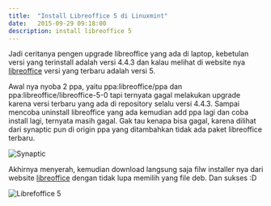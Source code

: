 ```yaml
---
title:  "Install Libreoffice 5 di Linuxmint"
date:   2015-09-29 09:18:00
description: install libreoffice 5
---
```


Jadi ceritanya pengen upgrade libreoffice yang ada di laptop, kebetulan versi yang terinstall adalah versi 4.4.3 dan kalau melihat di website nya [libreoffice](https://www.libreoffice.org/) versi yang terbaru adalah versi 5.

Awal nya nyoba 2 ppa, yaitu ppa:libreoffice/ppa dan ppa:libreoffice/libreoffice-5-0  tapi ternyata gagal melakukan upgrade karena versi terbaru yang ada di repository selalu versi 4.4.3. Sampai mencoba uninstall libreoffice yang ada kemudian add ppa lagi dan coba install lagi, ternyata masih gagal. Gak tau kenapa bisa gagal, karena dilihat dari synaptic pun di origin ppa yang ditambahkan tidak ada paket libreoffice terbaru.

![Synaptic](https://lh5.googleusercontent.com/-NbGsxoqnM80/Vgo18FWdFII/AAAAAAAABPw/WoGlHI_xki4/w1026-h190-no/sinaptic%2Btidak%2Bada%2Blibreoffice%2B09%253A17%253A04.png)

Akhirnya menyerah, kemudian download langsung saja filw installer nya dari website [libreoffice](https://www.libreoffice.org/download/libreoffice-fresh/) dengan tidak lupa memilih yang file deb. Dan sukses :D

![Librefoffice 5](https://lh3.googleusercontent.com/-W2wA6ljOQCk/Vgo18BtDX4I/AAAAAAAABPw/lt0Rg3GjjBk/w508-h402-no/libreoffice%2B5%2B09%253A28%253A51.png)
